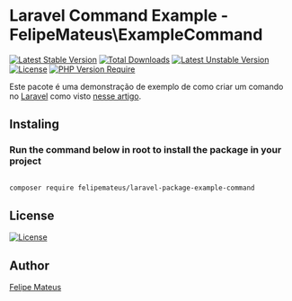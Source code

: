 # Laravel Command Example - FelipeMateus\ExampleCommand

[![Latest Stable Version](http://poser.pugx.org/felipemateus/laravel-package-example-command/v)](https://packagist.org/packages/felipemateus/laravel-package-example-command) [![Total Downloads](http://poser.pugx.org/felipemateus/laravel-package-example-command/downloads)](https://packagist.org/packages/felipemateus/laravel-package-example-command) [![Latest Unstable Version](http://poser.pugx.org/felipemateus/laravel-package-example-command/v/unstable)](https://packagist.org/packages/felipemateus/laravel-package-example-command) [![License](http://poser.pugx.org/felipemateus/laravel-package-example-command/license)](https://packagist.org/packages/felipemateus/laravel-package-example-command) [![PHP Version Require](http://poser.pugx.org/felipemateus/laravel-package-example-command/require/php)](https://packagist.org/packages/felipemateus/laravel-package-example-command)

Este pacote é uma demonstração de exemplo de como criar  um comando no [Laravel](https://laravel.com/) como visto [nesse artigo](https://felipemateus.com/?p=4097).

## Instaling

### Run the command below in root to install the package in your project

```bash

composer require felipemateus/laravel-package-example-command

```

## License

[![License](http://poser.pugx.org/felipemateus/laravel-package-example-command/license)](https://packagist.org/packages/felipemateus/laravel-package-example-command)

## Author

[Felipe Mateus](https://felipemateus.com)
